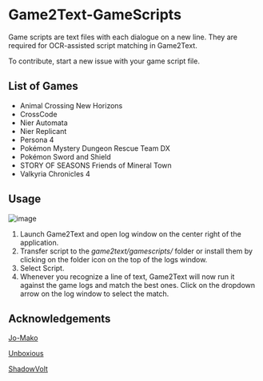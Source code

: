 # Game2Text-GameScripts

Game scripts are text files with each dialogue on a new line. They are required for OCR-assisted script matching in Game2Text.

To contribute, start a new issue with your game script file.

## List of Games
- Animal Crossing New Horizons
- CrossCode
- Nier Automata
- Nier Replicant
- Persona 4
- Pokémon Mystery Dungeon Rescue Team DX
- Pokémon Sword and Shield
- STORY OF SEASONS Friends of Mineral Town
- Valkyria Chronicles 4

## Usage

![image](https://user-images.githubusercontent.com/13146030/116581252-b7b79a00-a946-11eb-98e5-9930680a3309.png)

1. Launch Game2Text and open log window on the center right of the application. 
2. Transfer script to the *game2text/gamescripts/* folder or install them by clicking on the folder icon on the top of the logs window.
3. Select Script.
4. Whenever you recognize a line of text, Game2Text will now run it against the game logs and match the best ones. Click on the dropdown arrow on the log window to select the match.

## Acknowledgements
[Jo-Mako](https://sites.google.com/view/jo-mako/home)

[Unboxious](https://github.com/AndersenJ)

[ShadowVolt](https://github.com/ShadowVolt)
